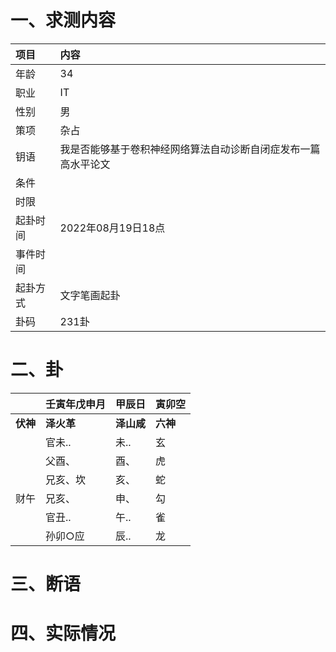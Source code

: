 # 一、求测内容
|项目|内容|
|:-|:-|
|年龄|34|
|职业|IT|
|性别|男|
|策项|杂占|
|钥语|我是否能够基于卷积神经网络算法自动诊断自闭症发布一篇高水平论文|
|条件||
|时限||
|起卦时间|2022年08月19日18点|
|事件时间||
|起卦方式|文字笔画起卦|
|卦码|231卦|

# 二、卦
||壬寅年戊申月|甲辰日|寅卯空|
|:-|:-|:-|:-|
|**伏神**|**泽火革**|**泽山咸**|**六神**|
||官未..|未..|玄|
||父酉、|酉、|虎|
||兄亥、坎|亥、|蛇|
|财午|兄亥、|申、|勾|
||官丑..|午..|雀|
||孙卯○应|辰..|龙|


# 三、断语

# 四、实际情况